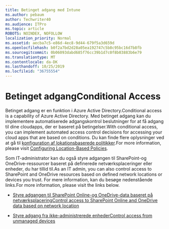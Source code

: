 ```yaml
---
title: Betinget adgang med Intune
ms.author: pebaum
author: Techwriter40
ms.audience: ITPro
ms.topic: article
ROBOTS: NOINDEX, NOFOLLOW
localization_priority: Normal
ms.assetid: aecba7c5-e86d-4ec8-9d44-679f5a3d659d
ms.openlocfilehash: b0f2a7bd2d28a05ea192747c5b8c95bc16d7b8fb
ms.sourcegitcommit: 0b06093dabd685f76cc39b1d7c0f8b03883b6e79
ms.translationtype: MT
ms.contentlocale: da-DK
ms.lasthandoff: 10/25/2019
ms.locfileid: "36755554"
---
```

# <a name="conditional-access"></a><span data-ttu-id="6b355-102">Betinget adgang</span><span class="sxs-lookup"><span data-stu-id="6b355-102">Conditional Access</span></span>

<span data-ttu-id="6b355-103">Betinget adgang er en funktion i Azure Active Directory.</span><span class="sxs-lookup"><span data-stu-id="6b355-103">Conditional access is a capability of Azure Active Directory.</span></span> <span data-ttu-id="6b355-104">Med betinget adgang kan du implementere automatiserede adgangskontrol beslutninger for at få adgang til dine cloudapps, der er baseret på betingelser.</span><span class="sxs-lookup"><span data-stu-id="6b355-104">With conditional access, you can implement automated access control decisions for accessing your cloud apps that are based on conditions.</span></span> <span data-ttu-id="6b355-105">Du kan finde flere oplysninger ved at gå til [konfiguration af lokationsbaserede politikker](https://docs.microsoft.com/azure/active-directory/conditional-access/overview).</span><span class="sxs-lookup"><span data-stu-id="6b355-105">For more information, please visit [Configuring Location-Based Policies](https://docs.microsoft.com/azure/active-directory/conditional-access/overview).</span></span>

<span data-ttu-id="6b355-106">Som IT-administrator kan du også styre adgangen til SharePoint-og OneDrive-ressourcer baseret på definerede netværksplaceringer eller enheder, du har tillid til.</span><span class="sxs-lookup"><span data-stu-id="6b355-106">As an IT admin, you can also control access to SharePoint and OneDrive resources based on defined network locations or devices you trust.</span></span> <span data-ttu-id="6b355-107">For mere information, kan du besøge nedenstående links.</span><span class="sxs-lookup"><span data-stu-id="6b355-107">For more information, please visit the links below.</span></span>

- [<span data-ttu-id="6b355-108">Styre adgangen til SharePoint Online-og OneDrive-data baseret på netværksplacering</span><span class="sxs-lookup"><span data-stu-id="6b355-108">Control access to SharePoint Online and OneDrive data based on network location</span></span>](https://docs.microsoft.com/sharepoint/control-access-based-on-network-location)

- [<span data-ttu-id="6b355-109">Styre adgang fra ikke-administrerede enheder</span><span class="sxs-lookup"><span data-stu-id="6b355-109">Control access from unmanaged devices</span></span>](https://docs.microsoft.com/sharepoint/control-access-from-unmanaged-devices)

